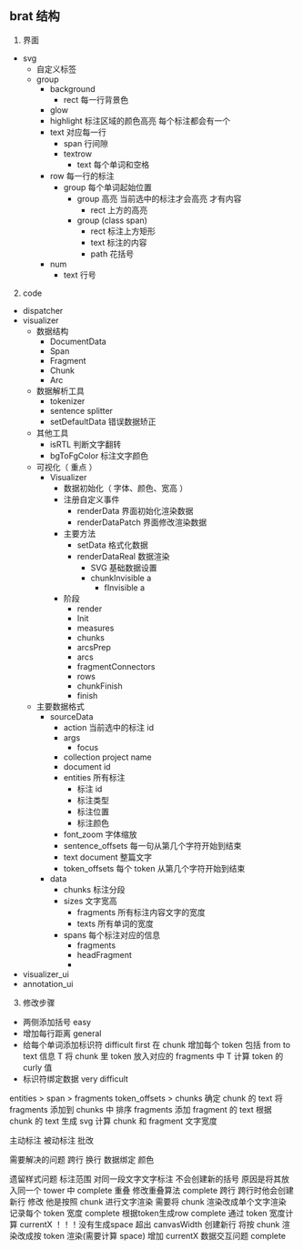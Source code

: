 ## brat 结构

1. 界面

- svg
  - 自定义标签
  - group
    - background
      - rect 每一行背景色
    - glow
    - highlight 标注区域的颜色高亮 每个标注都会有一个
    - text 对应每一行
      - span 行间隙
      - textrow
        - text 每个单词和空格
    - row 每一行的标注
      - group 每个单词起始位置
        - group 高亮 当前选中的标注才会高亮 才有内容
          - rect 上方的高亮
        - group (class span)
          - rect 标注上方矩形
          - text 标注的内容
          - path 花括号
    - num
      - text 行号

2. code

- dispatcher
- visualizer
  - 数据结构
    - DocumentData
    - Span
    - Fragment
    - Chunk
    - Arc
  - 数据解析工具
    - tokenizer
    - sentence splitter
    - setDefaultData 错误数据矫正
  - 其他工具
    - isRTL 判断文字翻转
    - bgToFgColor 标注文字颜色
  - 可视化（ 重点 ）
    - Visualizer
      - 数据初始化（ 字体、颜色、宽高 ）
      - 注册自定义事件
        - renderData 界面初始化渲染数据
        - renderDataPatch 界面修改渲染数据
      - 主要方法
        - setData 格式化数据
        - renderDataReal 数据渲染
          - SVG 基础数据设置
          - chunkInvisible a
            - fInvisible a
      - 阶段
        - render
        - Init
        - measures
        - chunks
        - arcsPrep
        - arcs
        - fragmentConnectors
        - rows
        - chunkFinish
        - finish
  - 主要数据格式
    - sourceData
      - action 当前选中的标注 id
      - args
        - focus
      - collection project name
      - document id
      - entities 所有标注
        - 标注 id
        - 标注类型
        - 标注位置
        - 标注颜色
      - font_zoom 字体缩放
      - sentence_offsets 每一句从第几个字符开始到结束
      - text document 整篇文字
      - token_offsets 每个 token 从第几个字符开始到结束
    - data
      - chunks 标注分段
      - sizes 文字宽高
        - fragments 所有标注内容文字的宽度
        - texts 所有单词的宽度
      - spans 每个标注对应的信息
        - fragments
        - headFragment
        -
- visualizer_ui
- annotation_ui

3. 修改步骤

- 两侧添加括号 easy
- 增加每行距离 general
- 给每个单词添加标识符 difficult first
  在 chunk 增加每个 token 包括 from to text 信息 T
  将 chunk 里 token 放入对应的 fragments 中 T
  计算 token 的 curly 值
- 标识符绑定数据 very difficult

entities > span > fragments
token_offsets > chunks 确定 chunk 的 text
将 fragments 添加到 chunks 中 排序 fragments 添加 fragment 的 text
根据 chunk 的 text 生成 svg 计算 chunk 和 fragment 文字宽度

主动标注
被动标注
批改

需要解决的问题 跨行 换行 数据绑定 颜色

遗留样式问题
    标注范围 对同一段文字文字标注 不会创建新的括号 原因是将其放入同一个 tower 中 complete
    重叠 修改重叠算法 complete
    跨行 跨行时他会创建新行 修改 他是按照 chunk 进行文字渲染 需要将 chunk 渲染改成单个文字渲染
        记录每个 token 宽度 complete
        根据token生成row complete
        通过 token 宽度计算 currentX ！！！没有生成space
        超出 canvasWidth 创建新行 
        将按 chunk 渲染改成按 token 渲染(需要计算 space)
        增加 currentX
数据交互问题 complete
